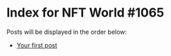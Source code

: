 # Index for NFT World #1065
Posts will be displayed in the order below:

- [Your first post](./001-first.md)

